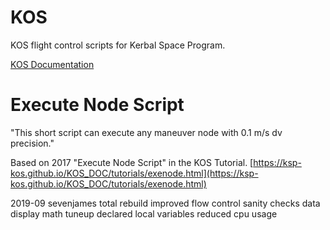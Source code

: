 # KOS
KOS flight control scripts for Kerbal Space Program.

[KOS Documentation](http://ksp-kos.github.io/KOS_DOC/contents.html)


# Execute Node Script

"This short script can execute any maneuver node with 0.1 m/s dv precision."

Based on 2017 "Execute Node Script" in the KOS Tutorial.
[https://ksp-kos.github.io/KOS_DOC/tutorials/exenode.html](https://ksp-kos.github.io/KOS_DOC/tutorials/exenode.html)

2019-09 sevenjames
total rebuild
improved flow control
sanity checks
data display
math tuneup
declared local variables
reduced cpu usage

